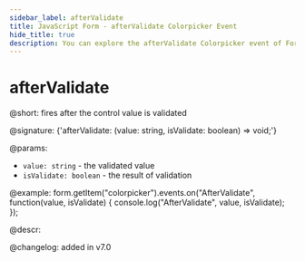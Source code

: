 ```yaml
---
sidebar_label: afterValidate
title: JavaScript Form - afterValidate Colorpicker Event 
hide_title: true
description: You can explore the afterValidate Colorpicker event of Form in the documentation of the DHTMLX JavaScript UI library. Browse developer guides and API reference, try out code examples and live demos, and download a free 30-day evaluation version of DHTMLX Suite 7.
---
```

 
# afterValidate

@short: fires after the control value is validated

@signature: {'afterValidate: (value: string, isValidate: boolean) => void;'} 

@params:
- `value: string` - the validated value
- `isValidate: boolean` - the result of validation

@example:
form.getItem("colorpicker").events.on("AfterValidate", function(value, isValidate) {
    console.log("AfterValidate", value, isValidate);
});

@descr:

@changelog: added in v7.0

[comment]: # (@relatedapi: form/api/colorpicker/colorpicker_validate_method.md)
